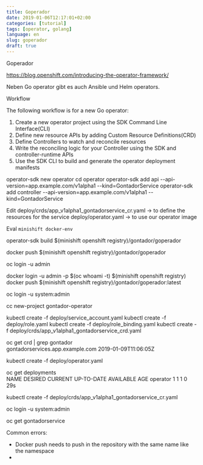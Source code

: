```yaml
---
title: Goperador
date: 2019-01-06T12:17:01+02:00
categories: [tutorial]
tags: [operator, golang]
language: en
slug: goperador
draft: true
---
```


Goperador

https://blog.openshift.com/introducing-the-operator-framework/

Neben Go operator gibt es auch Ansible und Helm operators.

Workflow

The following workflow is for a new Go operator:
1. Create a new operator project using the SDK Command Line Interface(CLI)
2. Define new resource APIs by adding Custom Resource Definitions(CRD)
3. Define Controllers to watch and reconcile resources
4. Write the reconciling logic for your Controller using the SDK and controller-runtime APIs
5. Use the SDK CLI to build and generate the operator deployment manifests


operator-sdk new operator
cd operator
operator-sdk add api --api-version=app.example.com/v1alpha1 --kind=GontadorService
operator-sdk add controller --api-version=app.example.com/v1alpha1 --kind=GontadorService

Edit 
     deploy/crds/app_v1alpha1_gontadorservice_cr.yaml -> to define the resources for the service
     deploy/operator.yaml -> to use our operator image

Eval `minishift docker-env`

operator-sdk build $(minishift openshift registry)/gontador/goperador

docker push $(minishift openshift registry)/gontador/goperador

oc login -u admin

docker login -u admin -p $(oc whoami -t) $(minishift openshift registry)
docker push $(minishift openshift registry)/gontador/goperador:latest

oc login -u system:admin

cc new-project gontador-operator

kubectl create -f deploy/service_account.yaml 
kubectl create -f deploy/role.yaml
kubectl create -f deploy/role_binding.yaml
kubectl create -f deploy/crds/app_v1alpha1_gontadorservice_crd.yaml

oc get crd | grep gontador                                                               
   gontadorservices.app.example.com                                         2019-01-09T11:06:05Z

kubectl create -f deploy/operator.yaml

oc get deployments                                                                       
NAME       DESIRED   CURRENT   UP-TO-DATE   AVAILABLE   AGE
operator   1         1         1            0           29s

kubectl create -f deploy/crds/app_v1alpha1_gontadorservice_cr.yaml

oc login -u system:admin

oc get gontadorservice






Common errors:
- Docker push needs to push in the repository with the same name like the namespace
- 

